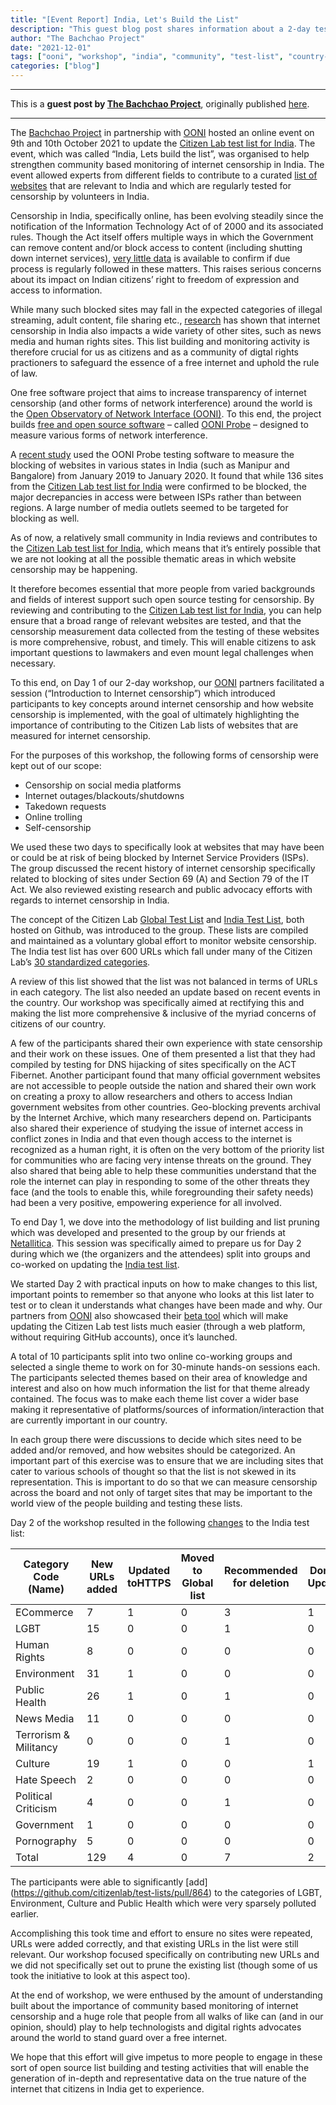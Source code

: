 ```yaml
---
title: "[Event Report] India, Let's Build the List"
description: "This guest blog post shares information about a 2-day test list workshop facilitated in India by The Bachchao Project."
author: "The Bachchao Project"
date: "2021-12-01"
tags: ["ooni", "workshop", "india", "community", "test-list", "country-in"]
categories: ["blog"]
---
```


-----------------------------------------------------------------------------------------------------------

This is a **guest post by [The Bachchao Project](https://thebachchaoproject.org/)**, originally published
[here](https://thebachchaoproject.org/event-report-india-lets-build-the-list/).

--------------------------------------------------------------------------------------------------------------------------

The [Bachchao Project](https://thebachchaoproject.org/) in partnership with [OONI](https://ooni.org/) hosted an online event on 9th and
10th October 2021 to update the [Citizen Lab test list for India](https://github.com/citizenlab/test-lists/blob/master/lists/in.csv). The event,
which was called “India, Lets build the list”, was organised to help strengthen
community based monitoring of internet censorship in India. The event allowed
experts from different fields to contribute to a curated [list of websites](https://github.com/citizenlab/test-lists/blob/master/lists/in.csv) that
are relevant to India and which are regularly tested for censorship by
volunteers in India.

Censorship in India, specifically online, has been evolving steadily since the
notification of the Information Technology Act of of 2000 and its associated
rules. Though the Act itself offers multiple ways in which the Government can
remove content and/or block access to content (including shutting down internet
services), [very little data](https://scroll.in/article/953146/how-india-is-using-its-information-technology-act-to-arbitrarily-take-down-online-content) is available to confirm if due process is regularly
followed in these matters. This raises serious concerns about its impact on
Indian citizens’ right to freedom of expression and access to information.

While many such blocked sites may fall in the expected categories of illegal
streaming, adult content, file sharing etc., [research](https://ooni.org/documents/those-unspoken-thoughts-otf-fellow.pdf) has shown that
internet censorship in India also impacts a wide variety of other sites, such
as news media and human rights sites. This list building and monitoring activity
is therefore crucial for us as citizens and as a community of digtal rights
practioners to safeguard the essence of a free internet and uphold the rule of
law.

One free software project that aims to increase transparency of internet
censorship (and other forms of network interference) around the world is the [Open Observatory of Network Interface (OONI)](https://ooni.org/). To this end, the project builds [free and open source software](https://github.com/ooni) – called [OONI Probe](https://ooni.org/install/) – designed to measure various
forms of network interference.

A [recent study](https://ooni.org/documents/those-unspoken-thoughts-otf-fellow.pdf) used the OONI Probe testing software to measure the blocking of
websites in various states in India (such as Manipur and Bangalore) from
January 2019 to January 2020. It found that while 136 sites from the [Citizen Lab test list for India](https://github.com/citizenlab/test-lists/blob/master/lists/in.csv) were confirmed to be blocked, the major decrepancies in
access were between ISPs rather than between regions. A large number of media
outlets seemed to be targeted for blocking as well.

As of now, a relatively small community in India reviews and contributes to the
[Citizen Lab test list for India](https://github.com/citizenlab/test-lists/blob/master/lists/in.csv), which means that it’s entirely possible that
we are not looking at all the possible thematic areas in which website
censorship may be happening.

It therefore becomes essential that more people from varied backgrounds and
fields of interest support such open source testing for censorship. By
reviewing and contributing to the [Citizen Lab test list for India](https://github.com/citizenlab/test-lists/blob/master/lists/in.csv), you can
help ensure that a broad range of relevant websites are tested, and that the
censorship measurement data collected from the testing of these websites is
more comprehensive, robust, and timely. This will enable citizens to ask
important questions to lawmakers and even mount legal challenges when
necessary.

To this end, on Day 1 of our 2-day workshop, our [OONI](https://ooni.org/) partners facilitated a
session (“Introduction to Internet censorship”) which introduced participants
to key concepts around internet censorship and how website censorship is
implemented, with the goal of ultimately highlighting the importance of
contributing to the Citizen Lab lists of websites that are measured for
internet censorship. 

For the purposes of this workshop, the following forms of
censorship were kept out of our scope:

* Censorship on social media platforms
* Internet outages/blackouts/shutdowns
* Takedown requests
* Online trolling
* Self-censorship

We used these two days to specifically look at websites that may have been or
could be at risk of being blocked by Internet Service Providers (ISPs). The
group discussed the recent history of internet censorship specifically related
to blocking of sites under Section 69 (A) and Section 79 of the IT Act. We
also reviewed existing research and public advocacy efforts with regards to
internet censorship in India.

The concept of the Citizen Lab [Global Test List](https://github.com/citizenlab/test-lists/blob/master/lists/global.csv) and [India Test List](https://github.com/citizenlab/test-lists/blob/master/lists/in.csv), both hosted
on Github, was introduced to the group. These lists are compiled and maintained
as a voluntary global effort to monitor website censorship. The India test list
has over 600 URLs  which fall under many of the Citizen Lab’s [30 standardized categories](https://github.com/citizenlab/test-lists/blob/master/lists/00-LEGEND-new_category_codes.csv).

A review of this list showed that the list was not balanced in terms of URLs in
each category. The list also needed an update based on recent events in the
country. Our workshop was specifically aimed at rectifying this and making the
list more comprehensive & inclusive of the myriad concerns of citizens of our
country.

A few of the participants shared their own experience with state censorship and
their work on these issues. One of them presented a list that they had compiled
by testing for DNS hijacking of sites specifically on the ACT Fibernet. Another
participant found that many official government websites are not accessible to
people outside the nation and shared their own work on creating a proxy to
allow researchers and others to access Indian government websites from other
countries. Geo-blocking prevents archival by the Internet Archive, which many
researchers depend on. Participants also shared their experience of studying
the issue of internet access in conflict zones in India and that even though
access to the internet is recognized as a human right, it is often on the very
bottom of the priority list for communities who are facing very intense threats
on the ground. They also shared that being able to help these communities
understand that the role the internet can play in responding to some of the
other threats they face (and the tools to enable this, while foregrounding
their safety needs) had been a very positive, empowering experience for all
involved.

To end Day 1, we dove into the methodology of list building and list pruning
which was developed and presented to the group by our friends at
[Netallitica](https://netalitica.com/). This session was specifically aimed to prepare us for Day 2 during
which we (the organizers and the attendees) split into groups and co-worked on
updating the [India test list](https://github.com/citizenlab/test-lists/blob/master/lists/in.csv).

We started Day 2 with practical inputs on how to make changes to this list,
important points to remember so that anyone who looks at this list later to
test or to clean it understands what changes have been made and why. Our
partners from [OONI](https://ooni.org/) also showcased their [beta tool](https://test-lists.ooni.org/) which will make updating the
Citizen Lab test lists much easier (through a web platform, without requiring
GitHub accounts), once it’s launched.

A total of 10 participants split into two online co-working groups and selected
a single theme to work on for 30-minute hands-on sessions each. The
participants selected themes based on their area of knowledge and interest and
also on how much information the list for that theme already contained. The
focus was to make each theme list cover a wider base making it representative
of platforms/sources of information/interaction that are currently important
in our country.

In each group there were discussions to decide which sites need to be added
and/or removed, and how websites should be categorized. An important part of
this exercise was to ensure that we are including sites that cater to various
schools of thought so that the list is not skewed in its representation. This
is important to do so that we can measure censorship across the board and not
only of target sites that may be important to the world view of the people
building and testing these lists.

Day 2 of the workshop resulted in the following [changes](https://github.com/citizenlab/test-lists/pull/864) to the India test list:

| Category Code (Name)  | New URLs added | Updated toHTTPS | Moved to Global list | Recommended for deletion | Domain Updated | Category Updated |
|-----------------------|----------------|-----------------|----------------------|--------------------------|----------------|------------------|
| ECommerce             | 7              | 1               | 0                    | 3                        | 1              | 0                |
| LGBT                  | 15             | 0               | 0                    | 1                        | 0              | 0                |
| Human Rights          | 8              | 0               | 0                    | 0                        | 0              | 0                |
| Environment           | 31             | 1               | 0                    | 0                        | 0              | 1                |
| Public Health         | 26             | 1               | 0                    | 1                        | 0              | 0                |
| News Media            | 11             | 0               | 0                    | 0                        | 0              | 0                |
| Terrorism & Militancy | 0              | 0               | 0                    | 1                        | 0              | 0                |
| Culture               | 19             | 1               | 0                    | 0                        | 1              | 1                |
| Hate Speech           | 2              | 0               | 0                    | 0                        | 0              | 0                |
| Political Criticism   | 4              | 0               | 0                    | 1                        | 0              | 1                |
| Government            | 1              | 0               | 0                    | 0                        | 0              | 0                |
| Pornography           | 5              | 0               | 0                    | 0                        | 0              | 0                |
| Total                 | 129            | 4               | 0                    | 7                        | 2              | 3                |

The participants were able to significantly [add]
(https://github.com/citizenlab/test-lists/pull/864) to the categories of LGBT,
Environment, Culture and Public Health which were very sparsely polluted
earlier.

Accomplishing this took time and effort to ensure no sites were repeated, URLs
were added correctly, and that existing URLs in the list were still relevant.
Our workshop focused specifically on contributing new URLs and we did not
specifically set out to prune the existing list (though some of us took the
initiative to look at this aspect too).

At the end of workshop, we were enthused by the
amount of understanding built about the importance of community based
monitoring of internet censorship and a huge role that people from all walks of
like can (and in our opinion, should) play to help technologists and digital
rights advocates around the world to stand guard over a free internet.

We hope that this effort will give impetus to more people to engage in these
sort of open source list building and testing activities that will enable the
generation of in-depth and representative data on the true nature of the
internet that citizens in India get to experience.
